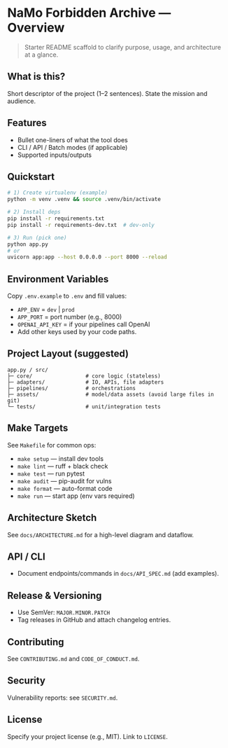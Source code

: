 # NaMo Forbidden Archive — Overview

> Starter README scaffold to clarify purpose, usage, and architecture at a glance.

## What is this?
Short descriptor of the project (1–2 sentences). State the mission and audience.

## Features
- Bullet one-liners of what the tool does
- CLI / API / Batch modes (if applicable)
- Supported inputs/outputs

## Quickstart
```bash
# 1) Create virtualenv (example)
python -m venv .venv && source .venv/bin/activate

# 2) Install deps
pip install -r requirements.txt
pip install -r requirements-dev.txt  # dev-only

# 3) Run (pick one)
python app.py
# or
uvicorn app:app --host 0.0.0.0 --port 8000 --reload
```

## Environment Variables
Copy `.env.example` to `.env` and fill values:
- `APP_ENV` = `dev` | `prod`
- `APP_PORT` = port number (e.g., 8000)
- `OPENAI_API_KEY` = if your pipelines call OpenAI
- Add other keys used by your code paths.

## Project Layout (suggested)
```text
app.py / src/
├─ core/                 # core logic (stateless)
├─ adapters/             # IO, APIs, file adapters
├─ pipelines/            # orchestrations
├─ assets/               # model/data assets (avoid large files in git)
└─ tests/                # unit/integration tests
```

## Make Targets
See `Makefile` for common ops:
- `make setup` — install dev tools
- `make lint` — ruff + black check
- `make test` — run pytest
- `make audit` — pip-audit for vulns
- `make format` — auto-format code
- `make run` — start app (env vars required)

## Architecture Sketch
See `docs/ARCHITECTURE.md` for a high-level diagram and dataflow.

## API / CLI
- Document endpoints/commands in `docs/API_SPEC.md` (add examples).

## Release & Versioning
- Use SemVer: `MAJOR.MINOR.PATCH`
- Tag releases in GitHub and attach changelog entries.

## Contributing
See `CONTRIBUTING.md` and `CODE_OF_CONDUCT.md`.

## Security
Vulnerability reports: see `SECURITY.md`.

## License
Specify your project license (e.g., MIT). Link to `LICENSE`.
